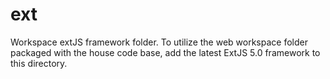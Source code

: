 ext
=====

Workspace extJS framework folder. To utilize the web workspace folder packaged with the house code base, add
the latest ExtJS 5.0 framework to this directory.
